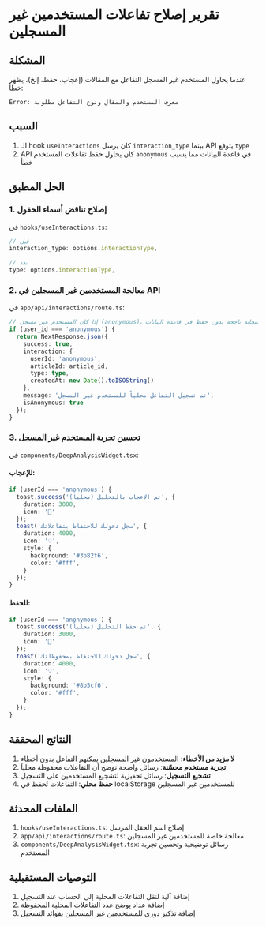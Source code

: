 # تقرير إصلاح تفاعلات المستخدمين غير المسجلين

## المشكلة
عندما يحاول المستخدم غير المسجل التفاعل مع المقالات (إعجاب، حفظ، إلخ)، يظهر خطأ:
```
Error: معرف المستخدم والمقال ونوع التفاعل مطلوبة
```

## السبب
1. الـ hook `useInteractions` كان يرسل `interaction_type` بينما API يتوقع `type`
2. API كان يحاول حفظ تفاعلات المستخدم `anonymous` في قاعدة البيانات مما يسبب خطأ

## الحل المطبق

### 1. إصلاح تناقض أسماء الحقول
في `hooks/useInteractions.ts`:
```typescript
// قبل
interaction_type: options.interactionType,

// بعد
type: options.interactionType,
```

### 2. معالجة المستخدمين غير المسجلين في API
في `app/api/interactions/route.ts`:
```typescript
// إذا كان المستخدم غير مسجل (anonymous)، نرجع استجابة ناجحة بدون حفظ في قاعدة البيانات
if (user_id === 'anonymous') {
  return NextResponse.json({
    success: true,
    interaction: {
      userId: 'anonymous',
      articleId: article_id,
      type: type,
      createdAt: new Date().toISOString()
    },
    message: 'تم تسجيل التفاعل محلياً للمستخدم غير المسجل',
    isAnonymous: true
  });
}
```

### 3. تحسين تجربة المستخدم غير المسجل
في `components/DeepAnalysisWidget.tsx`:

#### للإعجاب:
```typescript
if (userId === 'anonymous') {
  toast.success('تم الإعجاب بالتحليل (محلياً)', {
    duration: 3000,
    icon: '💙'
  });
  toast('سجل دخولك للاحتفاظ بتفاعلاتك', {
    duration: 4000,
    icon: '💡',
    style: {
      background: '#3b82f6',
      color: '#fff',
    }
  });
}
```

#### للحفظ:
```typescript
if (userId === 'anonymous') {
  toast.success('تم حفظ التحليل (محلياً)', {
    duration: 3000,
    icon: '📌'
  });
  toast('سجل دخولك للاحتفاظ بمحفوظاتك', {
    duration: 4000,
    icon: '💡',
    style: {
      background: '#8b5cf6',
      color: '#fff',
    }
  });
}
```

## النتائج المحققة
1. **لا مزيد من الأخطاء**: المستخدمون غير المسجلين يمكنهم التفاعل بدون أخطاء
2. **تجربة مستخدم محسّنة**: رسائل واضحة توضح أن التفاعلات محفوظة محلياً
3. **تشجيع التسجيل**: رسائل تحفيزية لتشجيع المستخدمين على التسجيل
4. **حفظ محلي**: التفاعلات تُحفظ في localStorage للمستخدمين غير المسجلين

## الملفات المحدثة
1. `hooks/useInteractions.ts`: إصلاح اسم الحقل المرسل
2. `app/api/interactions/route.ts`: معالجة خاصة للمستخدمين غير المسجلين
3. `components/DeepAnalysisWidget.tsx`: رسائل توضيحية وتحسين تجربة المستخدم

## التوصيات المستقبلية
1. إضافة آلية لنقل التفاعلات المحلية إلى الحساب عند التسجيل
2. إضافة عداد يوضح عدد التفاعلات المحلية المحفوظة
3. إضافة تذكير دوري للمستخدمين غير المسجلين بفوائد التسجيل 